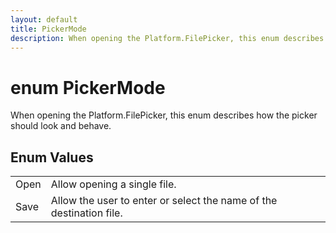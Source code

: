 ```yaml
---
layout: default
title: PickerMode
description: When opening the Platform.FilePicker, this enum describes how the picker should look and behave.
---
```

# enum PickerMode

When opening the Platform.FilePicker, this enum describes
how the picker should look and behave.




## Enum Values

|  |  |
|--|--|
|Open|Allow opening a single file.|
|Save|Allow the user to enter or select the name of the destination file.|


